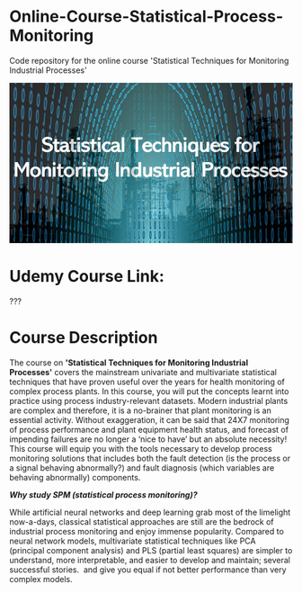 # Online-Course-Statistical-Process-Monitoring
Code repository for the online course 'Statistical Techniques for Monitoring Industrial Processes'

![](/courseImage.jpg)

# Udemy Course Link:
???


# Course Description
The course on **'Statistical Techniques for Monitoring Industrial Processes'** covers the mainstream univariate and multivariate statistical techniques that have proven useful over the years for health monitoring of complex process plants. In this course, you will put the concepts learnt into practice using process industry-relevant datasets. Modern industrial plants are complex and therefore, it is a no-brainer that plant monitoring is an essential activity. Without exaggeration, it can be said that 24X7 monitoring of process performance and plant equipment health status, and forecast of impending failures are no longer a ‘nice to have’ but an absolute necessity! This course will equip you with the tools necessary to develop process monitoring solutions that includes both the fault detection (is the process or a signal behaving abnormally?) and fault diagnosis (which variables are behaving abnormally) components.

**_Why study SPM (statistical process monitoring)?_**

While artificial neural networks and deep learning grab most of the limelight now-a-days, classical statistical approaches are still are the bedrock of industrial process monitoring and enjoy immense popularity. Compared to neural network models, multivariate statistical techniques like PCA (principal component analysis) and PLS (partial least squares) are simpler to understand, more interpretable, and easier to develop and maintain; several successful stories.  and give you equal if not better performance than very complex models.
